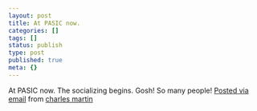 ```yaml
---
layout: post
title: At PASIC now.
categories: []
tags: []
status: publish
type: post
published: true
meta: {}
---
```




At PASIC now. The socializing begins. Gosh! So many people! 
[Posted via email](http://posterous.com)  from 
[charles martin](http://charlesmartin.posterous.com/at-pasic-now)
